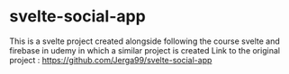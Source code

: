 # svelte-social-app
This is a svelte project created alongside following the course svelte and firebase in udemy in which a similar project is created 
Link to the original project : https://github.com/Jerga99/svelte-social-app
